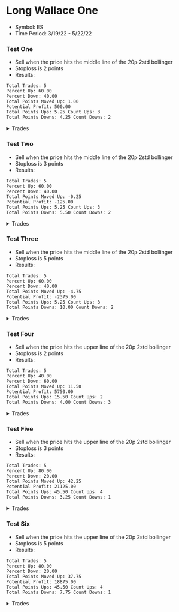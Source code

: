 # Long Wallace One
* Symbol: ES
* Time Period: 3/19/22 - 5/22/22


### Test One
* Sell when the price hits the middle line of the 20p 2std bollinger
* Stoploss is 2 points
* Results:
```
Total Trades: 5
Percent Up: 60.00
Percent Down: 40.00
Total Points Moved Up: 1.00
Potential Profit: 500.00
Total Points Ups: 5.25 Count Ups: 3
Total Points Downs: 4.25 Count Downs: 2
```

<details><summary>Trades</summary>

<code>In: 2022-04-07 09:52:00		Out: 2022-04-07 09:57:00		Total Move Up: -2.25</code> <br />
<code>In: 2022-04-22 10:44:00		Out: 2022-04-22 10:49:00		Total Move Up: -2.00</code> <br />
<code>In: 2022-04-29 08:15:00		Out: 2022-04-29 08:19:00		Total Move Up: 3.75</code> <br />
<code>In: 2022-05-02 11:46:00		Out: 2022-05-02 11:48:00		Total Move Up: 0.25</code> <br />
<code>In: 2022-05-17 11:25:00		Out: 2022-05-17 11:32:00		Total Move Up: 1.25</code> <br />


</details>

### Test Two
* Sell when the price hits the middle line of the 20p 2std bollinger
* Stoploss is 3 points
* Results:
```
Total Trades: 5
Percent Up: 60.00
Percent Down: 40.00
Total Points Moved Up: -0.25
Potential Profit: -125.00
Total Points Ups: 5.25 Count Ups: 3
Total Points Downs: 5.50 Count Downs: 2
```

<details><summary>Trades</summary>

<code>In: 2022-04-07 09:52:00		Out: 2022-04-07 09:57:00		Total Move Up: -2.25</code> <br />
<code>In: 2022-04-22 10:44:00		Out: 2022-04-22 10:51:00		Total Move Up: -3.25</code> <br />
<code>In: 2022-04-29 08:15:00		Out: 2022-04-29 08:19:00		Total Move Up: 3.75</code> <br />
<code>In: 2022-05-02 11:46:00		Out: 2022-05-02 11:48:00		Total Move Up: 0.25</code> <br />
<code>In: 2022-05-17 11:25:00		Out: 2022-05-17 11:32:00		Total Move Up: 1.25</code> <br />


</details>

### Test Three
* Sell when the price hits the middle line of the 20p 2std bollinger
* Stoploss is 5 points
* Results:
```
Total Trades: 5
Percent Up: 60.00
Percent Down: 40.00
Total Points Moved Up: -4.75
Potential Profit: -2375.00
Total Points Ups: 5.25 Count Ups: 3
Total Points Downs: 10.00 Count Downs: 2
```

<details><summary>Trades</summary>

<code>In: 2022-04-07 09:52:00		Out: 2022-04-07 09:57:00		Total Move Up: -2.25</code> <br />
<code>In: 2022-04-22 10:44:00		Out: 2022-04-22 10:54:00		Total Move Up: -7.75</code> <br />
<code>In: 2022-04-29 08:15:00		Out: 2022-04-29 08:19:00		Total Move Up: 3.75</code> <br />
<code>In: 2022-05-02 11:46:00		Out: 2022-05-02 11:48:00		Total Move Up: 0.25</code> <br />
<code>In: 2022-05-17 11:25:00		Out: 2022-05-17 11:32:00		Total Move Up: 1.25</code> <br />


</details>

### Test Four
* Sell when the price hits the upper line of the 20p 2std bollinger
* Stoploss is 2 points
* Results:
```
Total Trades: 5
Percent Up: 40.00
Percent Down: 60.00
Total Points Moved Up: 11.50
Potential Profit: 5750.00
Total Points Ups: 15.50 Count Ups: 2
Total Points Downs: 4.00 Count Downs: 3
```

<details><summary>Trades</summary>

<code>In: 2022-04-07 09:52:00		Out: 2022-04-07 09:58:00		Total Move Up: -0.25</code> <br />
<code>In: 2022-04-22 10:44:00		Out: 2022-04-22 10:49:00		Total Move Up: -2.00</code> <br />
<code>In: 2022-04-29 08:15:00		Out: 2022-04-29 08:31:00		Total Move Up: 15.50</code> <br />
<code>In: 2022-05-02 11:46:00		Out: 2022-05-02 11:51:00		Total Move Up: 0.00</code> <br />
<code>In: 2022-05-17 11:25:00		Out: 2022-05-17 11:35:00		Total Move Up: -1.75</code> <br />


</details>

### Test Five
* Sell when the price hits the upper line of the 20p 2std bollinger
* Stoploss is 3 points
* Results:
```
Total Trades: 5
Percent Up: 80.00
Percent Down: 20.00
Total Points Moved Up: 42.25
Potential Profit: 21125.00
Total Points Ups: 45.50 Count Ups: 4
Total Points Downs: 3.25 Count Downs: 1
```

<details><summary>Trades</summary>

<code>In: 2022-04-07 09:52:00		Out: 2022-04-07 10:03:00		Total Move Up: 7.00</code> <br />
<code>In: 2022-04-22 10:44:00		Out: 2022-04-22 10:51:00		Total Move Up: -3.25</code> <br />
<code>In: 2022-04-29 08:15:00		Out: 2022-04-29 08:31:00		Total Move Up: 15.50</code> <br />
<code>In: 2022-05-02 11:46:00		Out: 2022-05-02 11:54:00		Total Move Up: 7.50</code> <br />
<code>In: 2022-05-17 11:25:00		Out: 2022-05-17 11:40:00		Total Move Up: 15.50</code> <br />


</details>

### Test Six
* Sell when the price hits the upper line of the 20p 2std bollinger
* Stoploss is 5 points
* Results:
```
Total Trades: 5
Percent Up: 80.00
Percent Down: 20.00
Total Points Moved Up: 37.75
Potential Profit: 18875.00
Total Points Ups: 45.50 Count Ups: 4
Total Points Downs: 7.75 Count Downs: 1
```

<details><summary>Trades</summary>

<code>In: 2022-04-07 09:52:00		Out: 2022-04-07 10:03:00		Total Move Up: 7.00</code> <br />
<code>In: 2022-04-22 10:44:00		Out: 2022-04-22 10:54:00		Total Move Up: -7.75</code> <br />
<code>In: 2022-04-29 08:15:00		Out: 2022-04-29 08:31:00		Total Move Up: 15.50</code> <br />
<code>In: 2022-05-02 11:46:00		Out: 2022-05-02 11:54:00		Total Move Up: 7.50</code> <br />
<code>In: 2022-05-17 11:25:00		Out: 2022-05-17 11:40:00		Total Move Up: 15.50</code> <br />


</details>
